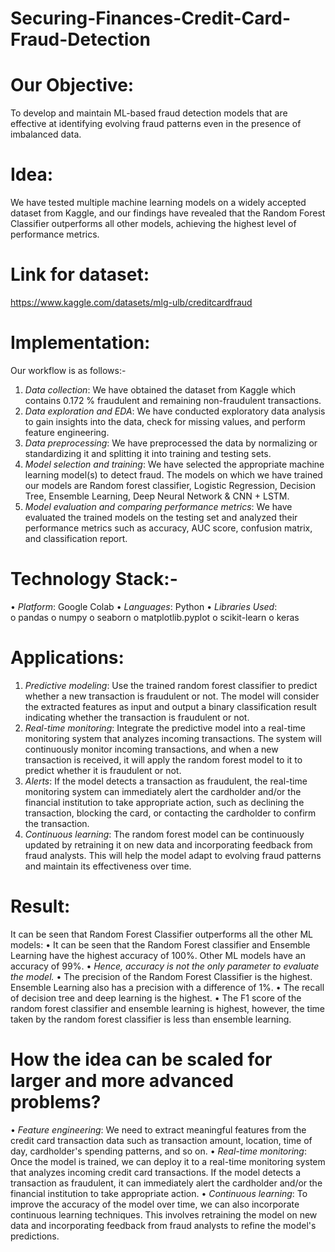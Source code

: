 # Securing-Finances-Credit-Card-Fraud-Detection

# Our Objective:
To develop and maintain ML-based fraud detection models that are effective at identifying evolving fraud patterns even in the presence of imbalanced data.

# Idea:
We have tested multiple machine learning models on a widely accepted dataset from Kaggle, and our findings have revealed that the Random Forest Classifier outperforms all other models, achieving the highest level of performance metrics.

# Link for dataset:
https://www.kaggle.com/datasets/mlg-ulb/creditcardfraud

# Implementation:
Our workflow is as follows:- 
1.	_Data collection_: We have obtained the dataset from Kaggle which contains 0.172 % fraudulent and remaining non-fraudulent transactions.
2.	_Data exploration and EDA_: We have conducted exploratory data analysis to gain insights into the data, check for missing values, and perform feature engineering.
3.	_Data preprocessing_: We have preprocessed the data by normalizing or standardizing it and splitting it into training and testing sets.
4.	_Model selection and training_: We have selected the appropriate machine learning model(s) to detect fraud. The models on which we have trained our models are Random forest classifier, Logistic Regression, Decision Tree, Ensemble Learning, Deep Neural Network & CNN + LSTM.
5.	_Model evaluation and comparing performance metrics_: We have evaluated the trained models on the testing set and analyzed their performance metrics such as accuracy, AUC score, confusion matrix, and classification report.

# Technology Stack:- 
•	_Platform_: Google Colab
•	_Languages_: Python
•	_Libraries Used_:  
   o	pandas
   o	numpy
   o	seaborn
   o	matplotlib.pyplot
   o	scikit-learn
   o	keras

# Applications:
1.	_Predictive modeling_: Use the trained random forest classifier to predict whether a new transaction is fraudulent or not. The model will consider the extracted features as input and output a binary classification result indicating whether the transaction is fraudulent or not.
2.	_Real-time monitoring_: Integrate the predictive model into a real-time monitoring system that analyzes incoming transactions. The system will continuously monitor incoming transactions, and when a new transaction is received, it will apply the random forest model to it to predict whether it is fraudulent or not.
3.	_Alerts_: If the model detects a transaction as fraudulent, the real-time monitoring system can immediately alert the cardholder and/or the financial institution to take appropriate action, such as declining the transaction, blocking the card, or contacting the cardholder to confirm the transaction.
4.	_Continuous learning_: The random forest model can be continuously updated by retraining it on new data and incorporating feedback from fraud analysts. This will help the model adapt to evolving fraud patterns and maintain its effectiveness over time.

# Result:
It can be seen that Random Forest Classifier outperforms all the other ML models:
•	It can be seen that the Random Forest classifier and Ensemble Learning have the highest accuracy of 100%. Other ML models have an accuracy of 99%.
•	_Hence, accuracy is not the only parameter to evaluate the model._
•	The precision of the Random Forest Classifier is the highest. Ensemble Learning also has a precision with a difference of 1%.
•	The recall of decision tree and deep learning is the highest.
•	The F1 score of the random forest classifier and ensemble learning is highest, however, the time taken by the random forest classifier is less than ensemble learning.

# How the idea can be scaled for larger and more advanced problems?
•	_Feature engineering_: We need to extract meaningful features from the credit card transaction data such as transaction amount, location, time of day, cardholder's spending patterns, and so on.
•	_Real-time monitoring_: Once the model is trained, we can deploy it to a real-time monitoring system that analyzes incoming credit card transactions. If the model detects a transaction as fraudulent, it can immediately alert the cardholder and/or the financial institution to take appropriate action.
•	_Continuous learning_: To improve the accuracy of the model over time, we can also incorporate continuous learning techniques. This involves retraining the model on new data and incorporating feedback from fraud analysts to refine the model's predictions.


